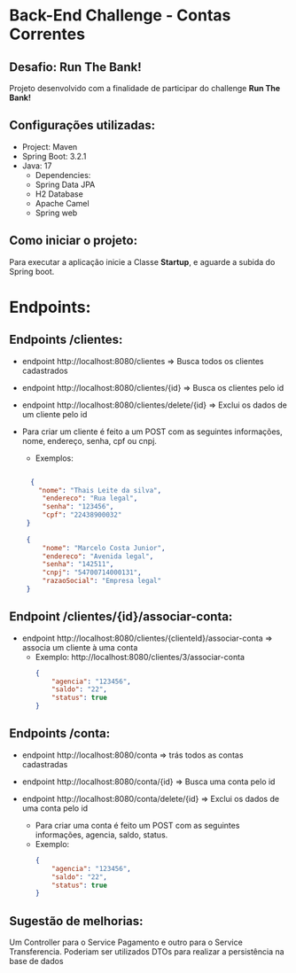 # Back-End Challenge - Contas Correntes

## Desafio: Run The Bank!

Projeto desenvolvido com a finalidade de participar do challenge **Run The Bank!**

## Configurações utilizadas:

* Project: Maven
* Spring Boot: 3.2.1
* Java: 17
   * Dependencies:
   * Spring Data JPA
   * H2 Database
   * Apache Camel
   * Spring web
   
## Como iniciar o projeto:

Para executar a aplicação inicie a Classe **Startup**, e aguarde a subida do Spring boot. 

# Endpoints:

## Endpoints /clientes:
- endpoint http://localhost:8080/clientes => Busca todos os clientes cadastrados

- endpoint http://localhost:8080/clientes/{id} => Busca os clientes pelo id

- endpoint http://localhost:8080/clientes/delete/{id} => Exclui os dados de um cliente pelo id

 - Para criar um cliente é feito a um POST com as seguintes informações, nome, endereço, senha, cpf ou cnpj.
    - Exemplos:
     ```json

       {
         "nome": "Thais Leite da silva",
          "endereco": "Rua legal",
          "senha": "123456",
          "cpf": "22438900032"
      }
      
      {
          "nome": "Marcelo Costa Junior",
          "endereco": "Avenida legal",
          "senha": "142511",
          "cnpj": "54700714000131",
          "razaoSocial": "Empresa legal"
      }

    ```
    

      
## Endpoint /clientes/{id}/associar-conta:
- endpoint http://localhost:8080/clientes/{clienteId}/associar-conta => associa um cliente à uma conta
  - Exemplo:
    http://localhost:8080/clientes/3/associar-conta
    ```json
    {
        "agencia": "123456",
        "saldo": "22",
        "status": true
    }
    ```
## Endpoints /conta:
- endpoint http://localhost:8080/conta => trás todos as contas cadastradas

- endpoint http://localhost:8080/conta/{id} => Busca uma conta pelo id

- endpoint http://localhost:8080/conta/delete/{id} => Exclui os dados de uma conta pelo id

  - Para criar uma conta é feito um POST com as seguintes informações, agencia, saldo, status.
  - Exemplo:
      ```json
      {
          "agencia": "123456",
          "saldo": "22",
          "status": true
      }
      ```
## Sugestão de melhorias:
Um Controller para o Service Pagamento e outro para o Service Transferencia.
Poderiam ser utilizados DTOs para realizar a persistência na base de dados

